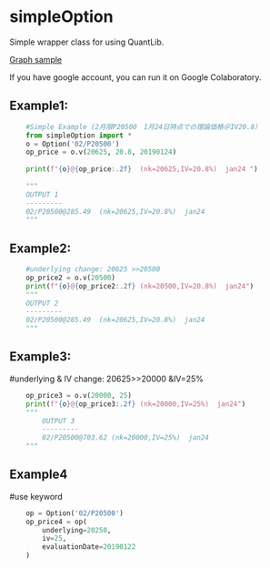 # simpleOption
Simple wrapper class for using QuantLib.

[Graph sample](https://colab.research.google.com/github/zaq9/simpleOption/blob/master/example/example_portfolio.ipynb)

If you have google account, you can run it on Google Colaboratory.


Example1:
---------
```python
    #Simple Example (2月限P20500　1月24日時点での理論価格＠IV20.8）
    from simpleOption import *
    o = Option('02/P20500')
    op_price = o.v(20625, 20.8, 20190124)
    
    print(f"{o}@{op_price:.2f}  (nk=20625,IV=20.8%)  jan24 ")
    
    """
    OUTPUT 1
    ---------
    02/P20500@285.49  (nk=20625,IV=20.8%)  jan24
    """
```
Example2:
---------

```python
    #underlying change: 20625 >>20500
    op_price2 = o.v(20500)
    print(f"{o}@{op_price2:.2f} (nk=20500,IV=20.8%)  jan24")
    """
    OUTPUT 2
    ---------
    02/P20500@285.49  (nk=20625,IV=20.8%)  jan24
    """
```
    
Example3:
---------
#underlying & IV change: 20625>>20000 &IV=25%

```python
    op_price3 = o.v(20000, 25)
    print(f"{o}@{op_price3:.2f} (nk=20000,IV=25%)  jan24")
    """
        OUTPUT 3
        ---------
        02/P20500@703.62 (nk=20000,IV=25%)  jan24
    """
```

Example4
---------
#use keyword

```python
    op = Option('02/P20500')
    op_price4 = op(
        underlying=20250,
        iv=25,
        evaluationDate=20190122
    )
```







```
